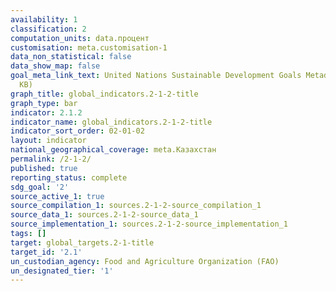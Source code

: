 ```yaml
---
availability: 1
classification: 2
computation_units: data.процент
customisation: meta.customisation-1
data_non_statistical: false
data_show_map: false
goal_meta_link_text: United Nations Sustainable Development Goals Metadata (PDF 426
  KB)
graph_title: global_indicators.2-1-2-title
graph_type: bar
indicator: 2.1.2
indicator_name: global_indicators.2-1-2-title
indicator_sort_order: 02-01-02
layout: indicator
national_geographical_coverage: meta.Казахстан
permalink: /2-1-2/
published: true
reporting_status: complete
sdg_goal: '2'
source_active_1: true
source_compilation_1: sources.2-1-2-source_compilation_1
source_data_1: sources.2-1-2-source_data_1
source_implementation_1: sources.2-1-2-source_implementation_1
tags: []
target: global_targets.2-1-title
target_id: '2.1'
un_custodian_agency: Food and Agriculture Organization (FAO)
un_designated_tier: '1'
---
```

